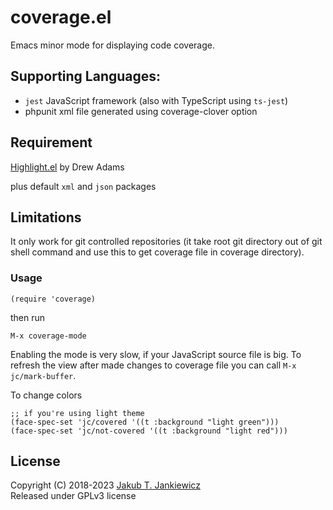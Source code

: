 # coverage.el
Emacs minor mode for displaying code coverage.

## Supporting Languages:

* `jest` JavaScript framework (also with TypeScript using `ts-jest`)
* phpunit xml file generated using coverage-clover option

## Requirement

[Highlight.el](https://www.emacswiki.org/emacs/highlight.el) by Drew Adams

plus default `xml` and `json` packages

## Limitations

It only work for git controlled repositories (it take root git directory out of git shell
command and use this to get coverage file in coverage directory).

### Usage

```
(require 'coverage)
```

then run

```
M-x coverage-mode
```

Enabling the mode is very slow, if your JavaScript source file is big. To refresh the view
after made changes to coverage file you can call `M-x jc/mark-buffer`.

To change colors

```
;; if you're using light theme
(face-spec-set 'jc/covered '((t :background "light green")))
(face-spec-set 'jc/not-covered '((t :background "light red")))
```

## License

Copyright (C) 2018-2023 [Jakub T. Jankiewicz](https://jcubic.pl/me)<br/>
Released under GPLv3 license

